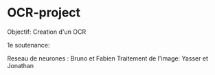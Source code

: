 # OCR-project 
Objectif: Creation d'un OCR

1e soutenance:

Reseau de neurones : Bruno et Fabien 
Traitement de l'image: Yasser et Jonathan

